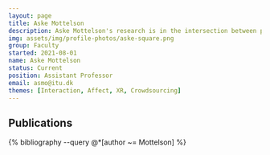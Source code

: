 ```yaml
---
layout: page
title: Aske Mottelson
description: Aske Mottelson's research is in the intersection between psychology and data science. Aske conducts experiments and performs computational and behavioral modeling to expand our understanding of humans through the use of technology. Aske is currently interested in (among other things) affective computing, sensing techniques, and mixed reality.
img: assets/img/profile-photos/aske-square.png
group: Faculty
started: 2021-08-01
name: Aske Mottelson
status: Current
position: Assistant Professor
email: asmo@itu.dk
themes: [Interaction, Affect, XR, Crowdsourcing]
---
```


Publications
----------
<div class="publications">
  {% bibliography --query @*[author ~= Mottelson] %}
</div>
